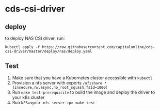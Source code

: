 # cds-csi-driver

## deploy

to deploy NAS CSI driver, run:
```
kubectl apply -f https://raw.githubusercontent.com/capitalonline/cds-csi-driver/master/deploy/nas/deploy.yaml
```

## Test

1. Make sure that you have a Kubernetes cluster accessible with `kubectl`
2. Provision a nfs server with exports `/nfsshare *(insecure,rw,async,no_root_squash,fsid=1000)`
3. Run `make test-prerequisite` to build the image and deploy the driver to your k8s cluster
4. Run `NFS=<your nfs server ip> make test`
